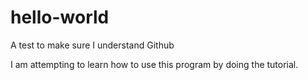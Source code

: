 # hello-world
A test to make sure I understand Github

I am attempting to learn how to use this program by doing the tutorial.
